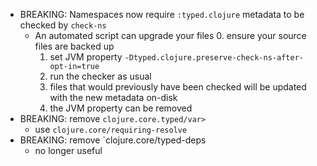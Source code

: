 - BREAKING: Namespaces now require `:typed.clojure` metadata to be checked by `check-ns`
  - An automated script can upgrade your files
    0. ensure your source files are backed up
    1. set JVM property `-Dtyped.clojure.preserve-check-ns-after-opt-in=true`
    2. run the checker as usual
    3. files that would previously have been checked will be updated with the new metadata on-disk
    4. the JVM property can be removed
- BREAKING: remove `clojure.core.typed/var>`
  - use `clojure.core/requiring-resolve`
- BREAKING: remove `clojure.core/typed-deps
  - no longer useful
